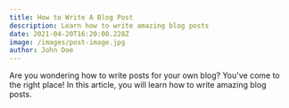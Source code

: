 ```yaml
---
title: How to Write A Blog Post
description: Learn how to write amazing blog posts
date: 2021-04-20T16:20:00.228Z
image: /images/post-image.jpg
author: John Doe
---
```


Are you wondering how to write posts for your own blog? You've come to the right place! In this article, you will learn how to write amazing blog posts.
